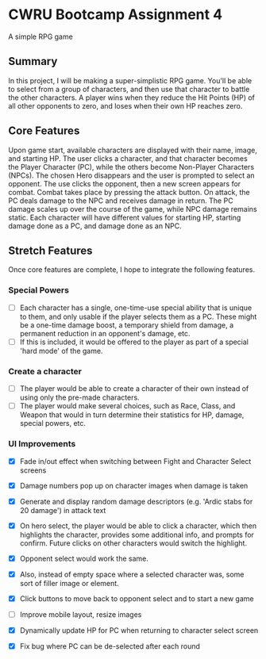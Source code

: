 # CWRU Bootcamp Assignment 4
A simple RPG game

## Summary
In this project, I will be making a super-simplistic RPG game. You'll be able to select from a group of characters, and then use that character to battle the other characters. A player wins when they reduce the Hit Points (HP) of all other opponents to zero, and loses when their own HP reaches zero.

## Core Features
Upon game start, available characters are displayed with their name, image, and starting HP. The user clicks a character, and that character becomes the Player Character (PC), while the others become Non-Player Characters (NPCs). The chosen Hero disappears and the user is prompted to select an opponent. The use clicks the opponent, then a new screen appears for combat. Combat takes place by pressing the attack button. On attack, the PC deals damage to the NPC and receives damage in return. The PC damage scales up over the course of the game, while NPC damage remains static. Each character will have different values for starting HP, starting damage done as a PC, and damage done as an NPC. 

## Stretch Features
Once core features are complete, I hope to integrate the following features.

### Special Powers
- [ ] Each character has a single, one-time-use special ability that is unique to them, and only usable if the player selects them as a PC. These might be a one-time damage boost, a temporary shield from damage, a permanent reduction in an opponent's damage, etc.
- [ ] If this is included, it would be offered to the player as part of a special 'hard mode' of the game.

### Create a character
- [ ] The player would be able to create a character of their own instead of using only the pre-made characters.
- [ ] The player would make several choices, such as Race, Class, and Weapon that would in turn determine their statistics for HP, damage, special powers, etc.

### UI Improvements
- [x] Fade in/out effect when switching between Fight and Character Select screens
- [x] Damage numbers pop up on character images when damage is taken
- [x] Generate and display random damage descriptors (e.g. 'Ardic stabs for 20 damage') in attack text
- [x] On hero select, the player would be able to click a character, which then highlights the character, provides some additional info, and prompts for confirm. Future clicks on other characters would switch the highlight.
- [x] Opponent select would work the same.
- [x] Also, instead of empty space where a selected character was, some sort of filler image or element.
- [x] Click buttons to move back to opponent select and to start a new game
- [ ] Improve mobile layout, resize images
- [x] Dynamically update HP for PC when returning to character select screen
- [x] Fix bug where PC can be de-selected after each round


